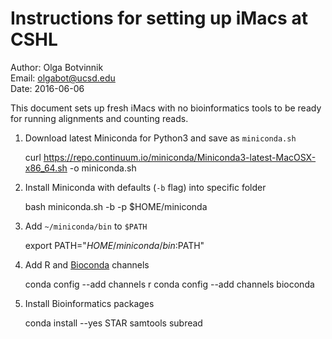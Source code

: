 # Instructions for setting up iMacs at CSHL

Author: Olga Botvinnik<br>
Email: olgabot@ucsd.edu<br>
Date: 2016-06-06<br>

This document sets up fresh iMacs with no bioinformatics tools to be ready for running alignments and counting reads.

1. Download latest Miniconda for Python3 and save as `miniconda.sh`


    curl https://repo.continuum.io/miniconda/Miniconda3-latest-MacOSX-x86_64.sh -o miniconda.sh

2. Install Miniconda with defaults (`-b` flag) into specific folder


    bash miniconda.sh -b -p $HOME/miniconda

3. Add `~/miniconda/bin` to `$PATH`


    export PATH="$HOME/miniconda/bin:$PATH"

4. Add R and [Bioconda](bioconda.github.io) channels


    conda config --add channels r
    conda config --add channels bioconda

5. Install Bioinformatics packages


    conda install --yes STAR samtools subread
